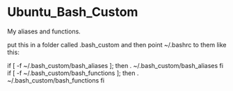 # Ubuntu_Bash_Custom
My aliases and functions.

put this in a folder called .bash_custom and then point ~/.bashrc to them like this:

if [ -f ~/.bash_custom/bash_aliases ]; then
    . ~/.bash_custom/bash_aliases
fi
if [ -f ~/.bash_custom/bash_functions ]; then
    . ~/.bash_custom/bash_functions
fi
